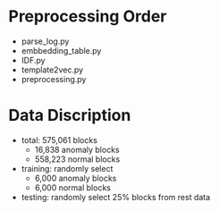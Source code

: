 # Preprocessing Order
* parse_log.py
* embbedding_table.py
* IDF.py
* template2vec.py
* preprocessing.py

# Data Discription
* total: 575,061 blocks
    - 16,838 anomaly blocks
    - 558,223 normal blocks
* training: randomly select
    - 6,000 anomaly blocks
    - 6,000 normal blocks
* testing: randomly select 25% blocks from rest data